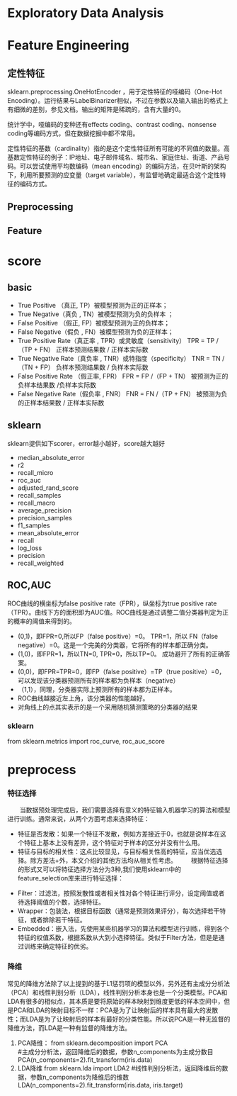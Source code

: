 # Exploratory Data Analysis

# Feature Engineering
## 定性特征
sklearn.preprocessing.OneHotEncoder ，用于定性特征的哑编码（One-Hot Encoding）。运行结果与LabelBinarizer相似，不过在参数以及输入输出的格式上有细微的差别，参见文档。输出的矩阵是稀疏的，含有大量的0。

统计学中，哑编码的变种还有effects coding、contrast coding、nonsense coding等编码方式，但在数据挖掘中都不常用。

定性特征的基数（cardinality）指的是这个定性特征所有可能的不同值的数量。高基数定性特征的例子：IP地址、电子邮件域名、城市名、家庭住址、街道、产品号码。可以尝试使用平均数编码（mean encoding）的编码方法，在贝叶斯的架构下，利用所要预测的应变量（target variable），有监督地确定最适合这个定性特征的编码方式。







## Preprocessing

## Feature

# score
## basic
* True Positive （真正, TP）被模型预测为正的正样本；
* True Negative（真负 , TN）被模型预测为负的负样本 ；
* False Positive （假正, FP）被模型预测为正的负样本；
* False Negative（假负 , FN）被模型预测为负的正样本；
* True Positive Rate（真正率 , TPR）或灵敏度（sensitivity） 
   TPR = TP /（TP + FN） 
   正样本预测结果数 / 正样本实际数
* True Negative Rate（真负率 , TNR）或特指度（specificity） 
   TNR = TN /（TN + FP） 
   负样本预测结果数 / 负样本实际数 
* False Positive Rate （假正率, FPR） 
   FPR = FP /（FP + TN） 
   被预测为正的负样本结果数 /负样本实际数 
* False Negative Rate（假负率 , FNR） 
   FNR = FN /（TP + FN） 
   被预测为负的正样本结果数 / 正样本实际数

## sklearn
sklearn提供如下scorer，error越小越好，score越大越好
* median_absolute_error
* r2
* recall_micro
* roc_auc
* adjusted_rand_score
* recall_samples
* recall_macro
* average_precision
* precision_samples
* f1_samples
* mean_absolute_error
* recall
* log_loss
* precision
* recall_weighted

## ROC,AUC
ROC曲线的横坐标为false positive rate（FPR），纵坐标为true positive rate（TPR）。曲线下方的面积即为AUC值。ROC曲线是通过调整二值分类器判定为正的概率的阈值来得到的。

* (0,1)，即FPR=0,所以FP（false positive）=0。 TPR=1，所以 FN（false negative）=0。这是一个完美的分类器，它将所有的样本都正确分类。
* (1,0)，即FPR=1，所以TN=0, TPR=0，所以TP=0。 成功避开了所有的正确答案。
* (0,0)，即FPR=TPR=0，即FP（false positive）=TP（true positive）=0，可以发现该分类器预测所有的样本都为负样本（negative）
* （1,1），同理，分类器实际上预测所有的样本都为正样本。
*  ROC曲线越接近左上角，该分类器的性能越好。
*  对角线上的点其实表示的是一个采用随机猜测策略的分类器的结果

### sklearn
from sklearn.metrics import roc_curve, roc_auc_score

# preprocess
### 特征选择
　　当数据预处理完成后，我们需要选择有意义的特征输入机器学习的算法和模型进行训练。通常来说，从两个方面考虑来选择特征：

+ 特征是否发散：如果一个特征不发散，例如方差接近于0，也就是说样本在这个特征上基本上没有差异，这个特征对于样本的区分并没有什么用。
+  特征与目标的相关性：这点比较显见，与目标相关性高的特征，应当优选选择。除方差法+外，本文介绍的其他方法均从相关性考虑。
　　根据特征选择的形式又可以将特征选择方法分为3种,我们使用sklearn中的feature_selection库来进行特征选择：

* Filter：过滤法，按照发散性或者相关性对各个特征进行评分，设定阈值或者待选择阈值的个数，选择特征。
* Wrapper：包装法，根据目标函数（通常是预测效果评分），每次选择若干特征，或者排除若干特征。
* Embedded：嵌入法，先使用某些机器学习的算法和模型进行训练，得到各个特征的权值系数，根据系数从大到小选择特征。类似于Filter方法，但是是通过训练来确定特征的优劣。

### 降维
常见的降维方法除了以上提到的基于L1惩罚项的模型以外，另外还有主成分分析法（PCA）和线性判别分析（LDA），线性判别分析本身也是一个分类模型。PCA和LDA有很多的相似点，其本质是要将原始的样本映射到维度更低的样本空间中，但是PCA和LDA的映射目标不一样：PCA是为了让映射后的样本具有最大的发散性；而LDA是为了让映射后的样本有最好的分类性能。所以说PCA是一种无监督的降维方法，而LDA是一种有监督的降维方法。

1. PCA降维：
from sklearn.decomposition import PCA  
#主成分分析法，返回降维后的数据，参数n_components为主成分数目
PCA(n_components=2).fit_transform(iris.data)
2. LDA降维
from sklearn.lda import LDA2 
#线性判别分析法，返回降维后的数据，参数n_components为降维后的维数
LDA(n_components=2).fit_transform(iris.data, iris.target)